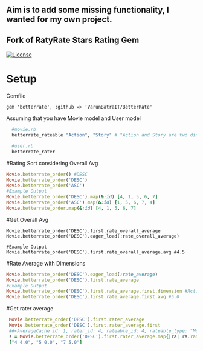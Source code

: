 ## Aim is to add some missing functionality, I wanted for my own project. 
## Fork of RatyRate Stars Rating Gem

[![License](http://img.shields.io/license/MIT.png?color=green)](http://opensource.org/licenses/MIT)


# Setup

Gemfile
```
gem 'betterrate', :github => 'VarunBatraIT/BetterRate'
```

Assuming that you have Movie model and User model

```ruby
  #movie.rb
  betterrate_rateable "Action", "Story" # "Action and Story are two dimensions"
```

```ruby
  #user.rb
  betterrate_rater
```

#Rating Sort considering Overall Avg
```ruby
Movie.betterrate_order() #DESC
Movie.betterrate_order('DESC')
Movie.betterrate_order('ASC')
#Example Output
Movie.betterrate_order('DESC').map(&:id) [4, 1, 5, 6, 7]
Movie.betterrate_order('ASC').map(&:id) [1, 5, 6, 7, 4]
Movie.betterrate_order.map(&:id) [4, 1, 5, 6, 7]
```
#Get  Overall Avg

```
Movie.betterrate_order('DESC').first.rate_overall_average
Movie.betterrate_order('DESC').eager_load(:rate_overall_average)

#Example Output
Movie.betterrate_order('DESC').first.rate_overall_average.avg #4.5
```

#Rate Average with Dimensions


```ruby
Movie.betterrate_order('DESC').eager_load(:rate_average)
Movie.betterrate_order('DESC').first.rate_average
#Example Output
Movie.betterrate_order('DESC').first.rate_average.first.dimension #Action
Movie.betterrate_order('DESC').first.rate_average.first.avg #5.0
```

#Get rater average
```ruby
 Movie.betterrate_order('DESC').first.rater_average
 Movie.betterrate_order('DESC').first.rater_average.first
 ##<AverageCache id: 1, rater_id: 4, rateable_id: 4, rateable_type: "Movie", avg: 4.0, created_at: "2015-03-26 21:15:29", updated_at: "2015-03-26 21:15:29"> 
 s = Movie.betterrate_order('DESC').first.rater_average.map{|ra| ra.rater_id.to_s+' '+ra.avg.to_s}
 ["4 4.0", "5 0.0", "7 5.0"]
```

